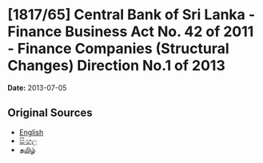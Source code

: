 # [1817/65] Central Bank of Sri Lanka - Finance Business Act No. 42 of 2011 - Finance Companies (Structural Changes) Direction No.1 of 2013

**Date:** 2013-07-05

## Original Sources

- [English](https://documents.gov.lk/view/extra-gazettes/2013/7/1817-65_E.pdf)
- [සිංහල](https://documents.gov.lk/view/extra-gazettes/2013/7/1817-65_S.pdf)
- [தமிழ்](https://documents.gov.lk/view/extra-gazettes/2013/7/1817-65_T.pdf)
